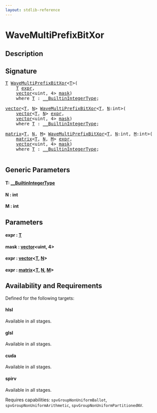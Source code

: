 ```yaml
---
layout: stdlib-reference
---
```


# WaveMultiPrefixBitXor

## Description





## Signature 

<pre>
<a href="wavemultiprefixbitxor-049fi.html#typeparam-T" class="code_type">T</a> <a href="wavemultiprefixbitxor-049fi.html">WaveMultiPrefixBitXor</a>&lt;<a href="wavemultiprefixbitxor-049fi.html#typeparam-T" class="code_type">T</a>&gt;(
    <a href="wavemultiprefixbitxor-049fi.html#typeparam-T" class="code_type">T</a> <a href="wavemultiprefixbitxor-049fi.html#decl-expr" class="code_param">expr</a>,
    <a href="../types/vector/index.html" class="code_type">vector</a>&lt;<span class="code_keyword">uint</span>, 4&gt; <a href="wavemultiprefixbitxor-049fi.html#decl-mask" class="code_param">mask</a>)
    <span class='code_keyword'>where</span> <a href="wavemultiprefixbitxor-049fi.html#typeparam-T" class="code_type">T</a> : <a href="../interfaces/0_builtinintegertype-029g/index.html" class="code_type">__BuiltinIntegerType</a>;

<a href="../types/vector/index.html" class="code_type">vector</a>&lt;<a href="wavemultiprefixbitxor-049fi.html#typeparam-T" class="code_type">T</a>, <a href="wavemultiprefixbitxor-049fi.html#decl-N" class="code_var">N</a>&gt; <a href="wavemultiprefixbitxor-049fi.html">WaveMultiPrefixBitXor</a>&lt;<a href="wavemultiprefixbitxor-049fi.html#typeparam-T" class="code_type">T</a>, <a href="wavemultiprefixbitxor-049fi.html#decl-N" class="code_var">N</a>:<span class="code_keyword">int</span>&gt;(
    <a href="../types/vector/index.html" class="code_type">vector</a>&lt;<a href="wavemultiprefixbitxor-049fi.html#typeparam-T" class="code_type">T</a>, <a href="wavemultiprefixbitxor-049fi.html#decl-N" class="code_var">N</a>&gt; <a href="wavemultiprefixbitxor-049fi.html#decl-expr" class="code_param">expr</a>,
    <a href="../types/vector/index.html" class="code_type">vector</a>&lt;<span class="code_keyword">uint</span>, 4&gt; <a href="wavemultiprefixbitxor-049fi.html#decl-mask" class="code_param">mask</a>)
    <span class='code_keyword'>where</span> <a href="wavemultiprefixbitxor-049fi.html#typeparam-T" class="code_type">T</a> : <a href="../interfaces/0_builtinintegertype-029g/index.html" class="code_type">__BuiltinIntegerType</a>;

<a href="../types/matrix/index.html" class="code_type">matrix</a>&lt;<a href="wavemultiprefixbitxor-049fi.html#typeparam-T" class="code_type">T</a>, <a href="wavemultiprefixbitxor-049fi.html#decl-N" class="code_var">N</a>, <a href="wavemultiprefixbitxor-049fi.html#decl-M" class="code_var">M</a>&gt; <a href="wavemultiprefixbitxor-049fi.html">WaveMultiPrefixBitXor</a>&lt;<a href="wavemultiprefixbitxor-049fi.html#typeparam-T" class="code_type">T</a>, <a href="wavemultiprefixbitxor-049fi.html#decl-N" class="code_var">N</a>:<span class="code_keyword">int</span>, <a href="wavemultiprefixbitxor-049fi.html#decl-M" class="code_var">M</a>:<span class="code_keyword">int</span>&gt;(
    <a href="../types/matrix/index.html" class="code_type">matrix</a>&lt;<a href="wavemultiprefixbitxor-049fi.html#typeparam-T" class="code_type">T</a>, <a href="wavemultiprefixbitxor-049fi.html#decl-N" class="code_var">N</a>, <a href="wavemultiprefixbitxor-049fi.html#decl-M" class="code_var">M</a>&gt; <a href="wavemultiprefixbitxor-049fi.html#decl-expr" class="code_param">expr</a>,
    <a href="../types/vector/index.html" class="code_type">vector</a>&lt;<span class="code_keyword">uint</span>, 4&gt; <a href="wavemultiprefixbitxor-049fi.html#decl-mask" class="code_param">mask</a>)
    <span class='code_keyword'>where</span> <a href="wavemultiprefixbitxor-049fi.html#typeparam-T" class="code_type">T</a> : <a href="../interfaces/0_builtinintegertype-029g/index.html" class="code_type">__BuiltinIntegerType</a>;

</pre>

## Generic Parameters

####  <a id="typeparam-T"></a>T: [\_\_BuiltinIntegerType](../interfaces/0_builtinintegertype-029g/index)
####  <a id="decl-N"></a>N  : int
####  <a id="decl-M"></a>M  : int

## Parameters

####  <a id="decl-expr"></a>expr  : [T](wavemultiprefixbitxor-049fi#typeparam-T)
####  <a id="decl-mask"></a>mask  : [vector](../types/vector/index)\<uint, 4\>
####  <a id="decl-expr"></a>expr  : [vector](../types/vector/index)\<[T](../types/vector/index#typeparam-T), [N](../types/vector/index#decl-N)\>
####  <a id="decl-expr"></a>expr  : [matrix](../types/matrix/index)\<[T](../types/matrix/t-0), [N](../types/matrix/index#decl-N), [M](../types/matrix/index#decl-M)\>

## Availability and Requirements

Defined for the following targets:

#### hlsl
Available in all stages.

#### glsl
Available in all stages.

#### cuda
Available in all stages.

#### spirv
Available in all stages.

Requires capabilities: `spvGroupNonUniformBallot`, `spvGroupNonUniformArithmetic`, `spvGroupNonUniformPartitionedNV`.


